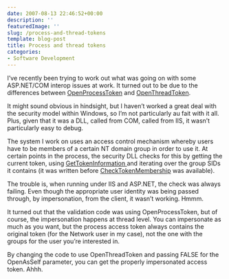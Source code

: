 ```yaml
---
date: 2007-08-13 22:46:52+00:00
description: ''
featuredImage: ''
slug: /process-and-thread-tokens
template: blog-post
title: Process and thread tokens
categories:
- Software Development
---
```


I’ve recently been trying to work out what was going on with some ASP.NET/COM interop issues at work. It turned out to be due to the differences between [OpenProcessToken](http://msdn2.microsoft.com/en-us/library/aa379295.aspx) and [OpenThreadToken](http://msdn2.microsoft.com/en-us/library/aa379296.aspx).


It might sound obvious in hindsight, but I haven’t worked a great deal with the security model within Windows, so I’m not particularly au fait with it all. Plus, given that it was a DLL, called from COM, called from IIS, it wasn’t particularly easy to debug.

The system I work on uses an access control mechanism whereby users have to be members of a certain NT domain group in order to use it. At certain points in the process, the security DLL checks for this by getting the current token, using [GetTokenInformation ](http://msdn2.microsoft.com/en-us/library/aa446671.aspx)and iterating over the group SIDs it contains (it was written before [CheckTokenMembership](http://msdn2.microsoft.com/en-us/library/aa376389.aspx) was available).

The trouble is, when running under IIS and ASP.NET, the check was always failing. Even though the appropriate user identity was being passed through, by impersonation, from the client, it wasn’t working. Hmmm.

It turned out that the validation code was using OpenProcessToken, but of course, the impersonation happens at thread level. You can impersonate as much as you want, but the process access token always contains the original token (for the Network user in my case), not the one with the groups for the user you’re interested in.

By changing the code to use OpenThreadToken and passing FALSE for the OpenAsSelf parameter, you can get the properly impersonated access token. Ahhh.
